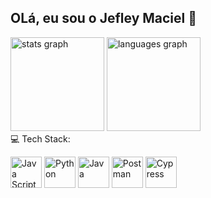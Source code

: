 
## OLá, eu sou o Jefley Maciel 👋


<div align="left">
  <img src="https://github-readme-stats.vercel.app/api?username=Macieljs&hide_title=false&hide_rank=false&show_icons=true&include_all_commits=true&count_private=true&disable_animations=false&theme=tokyonight&locale=en&hide_border=false&order=1" height="150" alt="stats graph"  />
  <img src="https://github-readme-stats.vercel.app/api/top-langs?username=Macieljs&locale=en&hide_title=false&layout=compact&card_width=320&langs_count=5&theme=tokyonight&hide_border=false&order=2" height="150" alt="languages graph"  />
</div>
 💻 Tech Stack:
<p align="left" width="50" height="50" >
  
  <img src="https://cdn.jsdelivr.net/gh/devicons/devicon@latest/icons/javascript/javascript-original.svg" alt="Java Script" width="50" height="50" />
  <img src="https://cdn.jsdelivr.net/gh/devicons/devicon@latest/icons/python/python-plain.svg" alt="Python" width="50" height="50" />
  <img src="https://cdn.jsdelivr.net/gh/devicons/devicon@latest/icons/java/java-original-wordmark.svg" alt="Java" width="50" height="50" />
  
 <img src="https://cdn.jsdelivr.net/gh/devicons/devicon@latest/icons/postman/postman-original.svg" alt="Postman" width="50" height="50" />
          
          
          
  <img src="https://cdn.jsdelivr.net/gh/devicons/devicon/icons/cypressio/cypressio-plain-wordmark.svg" alt="Cypress" lt="Cypress" width="50" height="50" />
          
</p>
 
          
          
          

           
           
          
